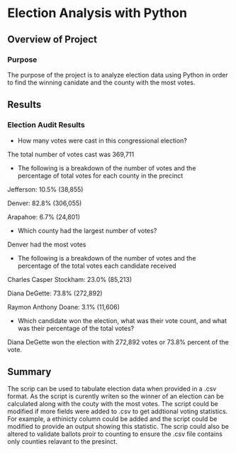 # Election Analysis with Python

## Overview of Project
 
### Purpose

The purpose of the project is to analyze election data using Python in order to find the winning canidate and the county with the most votes.

## Results

### Election Audit Results

- How many votes were cast in this congressional election?

The total number of votes cast was 369,711

- The following is a breakdown of the number of votes and the percentage of total votes for each county in the precinct

Jefferson:  10.5% (38,855)

Denver:  82.8% (306,055)

Arapahoe:  6.7% (24,801)

- Which county had the largest number of votes?

Denver had the most votes

- The following is a breakdown of the number of votes and the percentage of the total votes each candidate received

Charles Casper Stockham: 23.0% (85,213)

Diana DeGette: 73.8% (272,892)

Raymon Anthony Doane: 3.1% (11,606)

- Which candidate won the election, what was their vote count, and what was their percentage of the total votes?

Diana DeGette won the election with 272,892 votes or 73.8% percent of the vote.

## Summary

The scrip can be used to tabulate election data when provided in a .csv format. As the script is curently writen so the winner of an election can be calculated along with the couty with the most votes. The script could be modified if more fields were added to .csv to get addtional voting statistics. For example, a ethinicty column could be added and the script could be modified to provide an output showing this statistic. The scrip could also be altered to validate ballots proir to counting to ensure the .csv file contains only counties relavant to the presinct.